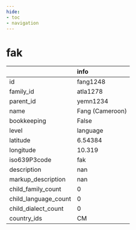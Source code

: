 ```yaml
---
hide:
- toc
- navigation
---
```

# fak
|                      | info            |
|:---------------------|:----------------|
| id                   | fang1248        |
| family_id            | atla1278        |
| parent_id            | yemn1234        |
| name                 | Fang (Cameroon) |
| bookkeeping          | False           |
| level                | language        |
| latitude             | 6.54384         |
| longitude            | 10.319          |
| iso639P3code         | fak             |
| description          | nan             |
| markup_description   | nan             |
| child_family_count   | 0               |
| child_language_count | 0               |
| child_dialect_count  | 0               |
| country_ids          | CM              |